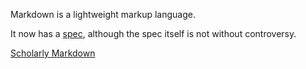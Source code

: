 <!-- njnmdoc: title="Markdown"  -->

Markdown is a lightweight markup language.

It now has a [spec](http://jgm.github.io/stmd/spec.html), although the spec itself is not without controversy.

[Scholarly Markdown](http://scholarlymarkdown.com/)

